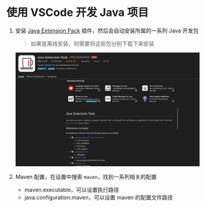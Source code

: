 # 使用 VSCode 开发 Java 项目

1. 安装 [Java Extension Pack](https://marketplace.visualstudio.com/items?itemName=vscjava.vscode-java-pack) 插件，然后会自动安装所属的一系列 Java 开发包

    > 如果是离线安装，则需要将这些包分别下载下来安装

    ![vscode-extensions-java](./assets/images/vscode-extensions-java.png)

2. Maven 配置，在设置中搜索 `maven`，找到一系列相关的配置
    - maven.executable，可以设置执行路径
    - java.configuration.maven，可以设置 maven 的配置文件路径
